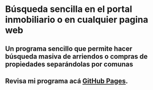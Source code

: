 # Búsqueda sencilla en el portal inmobiliario o en cualquier pagina web 
## Un programa sencillo que permite hacer búsqueda masiva de arriendos o compras de propiedades separándolas por comunas

## Revisa mi programa acá [GitHub Pages](https://github.com/elizabethfuentes12/busqueda_portal_inmo/blob/master/busqueda_portal.py).
